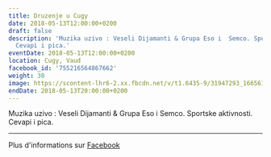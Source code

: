 ```yaml
---
title: Druzenje u Cugy
date: 2018-05-13T12:00:00+0200
draft: false
description: 'Muzika uzivo : Veseli Dijamanti & Grupa Eso i  Semco. Sportske aktivnosti.
  Cevapi i pica.'
eventDate: 2018-05-13T12:00:00+0200
location: Cugy, Vaud
facebook_id: '755216564867662'
weight: 30
image: https://scontent-lhr6-2.xx.fbcdn.net/v/t1.6435-9/31947293_1665614486867697_1159691004425535488_n.jpg?_nc_cat=104&ccb=1-7&_nc_sid=9e60e4&_nc_ohc=d6hV3dh3fcEQ7kNvwFssjJ7&_nc_oc=AdnfV3ys1c13hC2k9NgBpxgZiDC1A-_GC1csiY_zb-_Qxn-tV1EThFVWWImgMcKnuxg&_nc_zt=23&_nc_ht=scontent-lhr6-2.xx&edm=ABTKTjYEAAAA&_nc_gid=RLDLjn2tqCpdgaw52d0Gkg&oh=00_AfZD2hzpnVibcmztVo1uQrh2sIlQYEjWfpnxuDR20y1Fcg&oe=68E8425A
endDate: 2018-05-13T20:00:00+0200
---
```


Muzika uzivo : Veseli Dijamanti & Grupa Eso i  Semco. Sportske aktivnosti. Cevapi i pica.

---

Plus d'informations sur [Facebook](https://facebook.com/events/755216564867662)